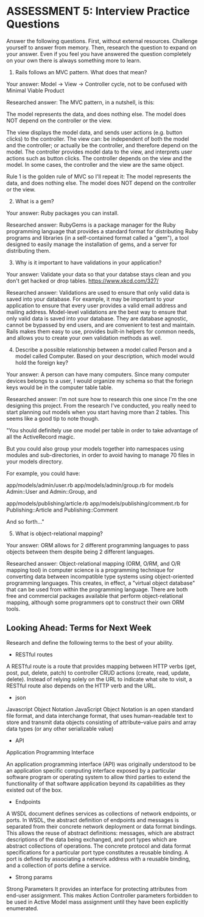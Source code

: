 # ASSESSMENT 5: Interview Practice Questions

Answer the following questions. First, without external resources. Challenge yourself to answer from memory. Then, research the question to expand on your answer. Even if you feel you have answered the question completely on your own there is always something more to learn.   

1. Rails follows an MVC pattern. What does that mean?

  Your answer: Model -> View -> Controller cycle, not to be confused with Minimal Viable Product

  Researched answer: The MVC pattern, in a nutshell, is this:

The model represents the data, and does nothing else. The model does NOT depend on the controller or the view.

The view displays the model data, and sends user actions (e.g. button clicks) to the controller. The view can: be independent of both the model and the controller; or actually be the controller, and therefore depend on the model. The controller provides model data to the view, and interprets user actions such as button clicks. The controller depends on the view and the model. In some cases, the controller and the view are the same object.

Rule 1 is the golden rule of MVC so I'll repeat it:
The model represents the data, and does nothing else. The model does NOT depend on the controller or the view.



2. What is a gem?

  Your answer: Ruby packages you can install.

  Researched answer: RubyGems is a package manager for the Ruby programming language that provides a standard format for distributing Ruby programs and libraries (in a self-contained format called a "gem"), a tool designed to easily manage the installation of gems, and a server for distributing them.



3. Why is it important to have validations in your application?

  Your answer: Validate your data so that your databse stays clean and you don't get hacked or drop tables. https://www.xkcd.com/327/

  Researched answer: Validations are used to ensure that only valid data is saved into your database. For example, it may be important to your application to ensure that every user provides a valid email address and mailing address. Model-level validations are the best way to ensure that only valid data is saved into your database. They are database agnostic, cannot be bypassed by end users, and are convenient to test and maintain. Rails makes them easy to use, provides built-in helpers for common needs, and allows you to create your own validation methods as well.



4. Describe a possible relationship between a model called Person and a model called Computer. Based on your description, which model would hold the foreign key?

  Your answer: A person can have many computers. Since many computer devices belongs to a user, I would organize my schema so that the foriegn keys would be in the computer table table. 

  Researched answer: I'm not sure how to research this one since I'm the one designing this project. From the research I've conducted, you really need to start planning out models when you start having more than 2 tables. This seems like a good tip to note though.
  
  "You should definitely use one model per table in order to take advantage of all the ActiveRecord magic.

But you could also group your models together into namespaces using modules and sub-directories, in order to avoid having to manage 70 files in your models directory.

For example, you could have:

app/models/admin/user.rb
app/models/admin/group.rb
for models Admin::User and Admin::Group, and

app/models/publishing/article.rb
app/models/publishing/comment.rb
for Publishing::Article and Publishing::Comment

And so forth..."



5. What is object-relational mapping?

  Your answer: ORM allows for 2 different programming languages to pass objects between them despite being 2 different languages.

  Researched answer: Object-relational mapping (ORM, O/RM, and O/R mapping tool) in computer science is a programming technique for converting data between incompatible type systems using object-oriented programming languages. This creates, in effect, a "virtual object database" that can be used from within the programming language. There are both free and commercial packages available that perform object-relational mapping, although some programmers opt to construct their own ORM tools.



## Looking Ahead: Terms for Next Week

Research and define the following terms to the best of your ability.
- RESTful routes

A RESTful route is a route that provides mapping between HTTP verbs (get, post, put, delete, patch) to controller CRUD actions (create, read, update, delete). Instead of relying solely on the URL to indicate what site to visit, a RESTful route also depends on the HTTP verb and the URL.

- json

Javascript Object Notation
JavaScript Object Notation is an open standard file format, and data interchange format, that uses human-readable text to store and transmit data objects consisting of attribute–value pairs and array data types (or any other serializable value)

- API

Application Programming Interface

An application programming interface (API) was originally understood to be an application specific computing interface exposed by a particular software program or operating system to allow third parties to extend the functionality of that software application beyond its capabilities as they existed out of the box.

- Endpoints

A WSDL document defines services as collections of network endpoints, or ports. In WSDL, the abstract definition of endpoints and messages is separated from their concrete network deployment or data format bindings. This allows the reuse of abstract definitions: messages, which are abstract descriptions of the data being exchanged, and port types which are abstract collections of operations. The concrete protocol and data format specifications for a particular port type constitutes a reusable binding. A port is defined by associating a network address with a reusable binding, and a collection of ports define a service.

- Strong params

Strong Parameters
It provides an interface for protecting attributes from end-user assignment. This makes Action Controller parameters forbidden to be used in Active Model mass assignment until they have been explicitly enumerated.